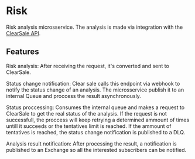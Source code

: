 # Risk

Risk analysis microsservice. The analysis is made via integration with the [ClearSale API](https://api.clearsale.com.br/docs/total-totalGarantido-application).

## Features
Risk analysis:
After receiving the request, it's converted and sent to ClearSale.

Status change notification:
Clear sale calls this endpoint via webhook to notify the status change of an analysis. The microsservice publish it to an internal Queue and proccess the result asynchronously.

Status proccessing:
Consumes the internal queue and makes a request to ClearSale to get the real status of the analysis. If the request is not successfull, the proccess will keep retrying a determined ammount of times untill it succeeds or the tentatives limit is reached. If the ammount of tentatives is reached, the status change notification is published to a DLQ.

Analysis result notification:
After processing the result, a notification is published to an Exchange so all the interested subscribers can be notified.
